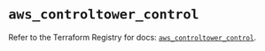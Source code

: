 # `aws_controltower_control`

Refer to the Terraform Registry for docs: [`aws_controltower_control`](https://registry.terraform.io/providers/hashicorp/aws/5.94.1/docs/resources/controltower_control).
